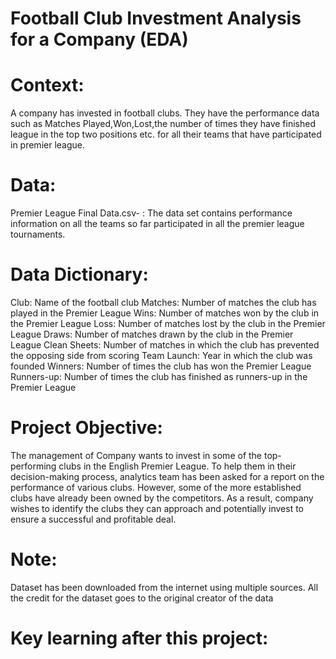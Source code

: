 # Football Club Investment Analysis for a Company (EDA)

# Context:
A company has invested in football clubs. They have the performance data such as Matches Played,Won,Lost,the number of times they have finished league in the top two positions etc. for all their teams that have participated in premier league.

# Data: 
Premier League Final Data.csv- : The data set contains performance information on all the teams so far participated in all the premier league tournaments.

# Data Dictionary:

Club: Name of the football club
Matches: Number of matches the club has played in the Premier League
Wins: Number of matches won by the club in the Premier League
Loss: Number of matches lost by the club in the Premier League
Draws: Number of matches drawn by the club in the Premier League
Clean Sheets: Number of matches in which the club has prevented the opposing side from scoring
Team Launch: Year in which the club was founded
Winners: Number of times the club has won the Premier League
Runners-up: Number of times the club has finished as runners-up in the Premier League

# Project Objective:
The management of Company wants to invest in some of the top-performing clubs in the English Premier League. To help them in their decision-making process, analytics team has been asked for a report on the performance of various clubs. However, some of the more established clubs have already been owned by the competitors. As a result, company wishes to identify the clubs they can approach and potentially invest to ensure a successful and profitable deal.

# Note:
Dataset has been downloaded from the internet using multiple sources. All the credit for the dataset goes to the original creator of the data

# Key learning after this project:
